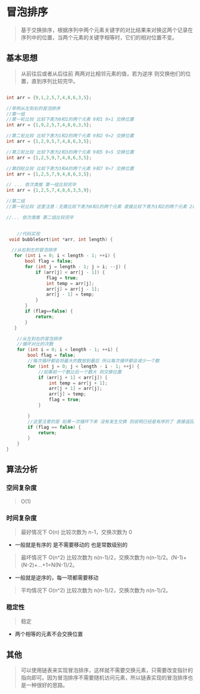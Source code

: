 # 冒泡排序

> 基于交换排序，根据序列中两个元素关键字的对比结果来对换这两个记录在序列中的位置，当两个元素的关键字相等时，它们的相对位置不变。

## 基本思想

> 从前往后或者从后往前 两两对比相邻元素的值，若为逆序 则交换他们的位置，直到序列比较完毕。

```c

int arr = {9,1,2,5,7,4,8,6,3,5};

//举例从左到右的冒泡排序
//第一组
//第一轮比较 比较下表为0和1的两个元素 9和1 9>1 交换位置
int arr = {1,9,2,5,7,4,8,6,3,5};

//第二轮比较 比较下表为1和2的两个元素 9和2 9>2 交换位置
int arr = {1,2,9,5,7,4,8,6,3,5};

//第三轮比较 比较下表为2和3的两个元素 9和5 9>5 交换位置
int arr = {1,2,5,9,7,4,8,6,3,5};

//第四轮比较 比较下表为3和4的两个元素 9和7 9>7 交换位置
int arr = {1,2,5,7,9,4,8,6,3,5};

// ... 依次类推 第一组比较完毕
int arr = {1,2,5,7,4,8,6,3,5,9};

//第二组
//第一轮比较 这里注意：无需比较下表为0和1的两个元素 直接比较下表为1和2的两个元素 2和5 2<5 不交换位置

//... 依次类推 第二组比较完毕
  

    //代码实现
 void bubbleSort(int *arr, int length) {

  //从右到左的冒泡排序
   for (int i = 0; i < length - 1; ++i) {
       bool flag = false;
       for (int j = length - 1; j > i; --j) {
           if (arr[j] < arr[j - 1]) {
               flag = true;
               int temp = arr[j];
               arr[j] = arr[j - 1];
               arr[j - 1] = temp;
           }
       }
       if (flag==false) {
           return;
       }
   }

    //从左到右的冒泡排序
    //循环对比的次数
    for (int i = 0; i < length - 1; ++i) {
        bool flag = false;
        //每次循环都会将最大的数放到最后 所以每次循环都会减少一个数
        for (int j = 0; j < length - i - 1; ++j) {
            //如果前一个数比后一个数大 则交换位置
            if (arr[j + 1] < arr[j]) {
                int temp = arr[j + 1];
                arr[j + 1] = arr[j];
                arr[j] = temp;
                flag = true;
            }

        }
        //这里注意的是 如果一次循环下来 没有发生交换 则说明已经是有序的了 直接返回
        if (flag == false) {
            return;
        }
    }
}
```

## 算法分析

### 空间复杂度

> O(1)

### 时间复杂度

> 最好情况下 O(n) 比较次数为 n-1，交换次数为 0

* 一般就是有序的 是不需要移动的 也是常数级别的

> 最坏情况下 O(n^2) 比较次数为 n(n-1)/2，交换次数为 n(n-1)/2。(N-1)+(N-2)+...+1=N(N-1)/2。

* 一般就是逆序的，每一项都需要移动

> 平均情况下 O(n^2) 比较次数为 n(n-1)/2，交换次数为 n(n-1)/2。

### 稳定性

> 稳定

* 两个相等的元素不会交换位置

## 其他

> 可以使用链表来实现冒泡排序，这样就不需要交换元素，只需要改变指针的指向即可。因为冒泡排序不需要随机访问元素，所以链表实现的冒泡排序也是一种很好的思路。
